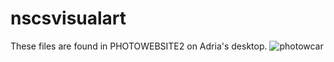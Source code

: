 # nscsvisualart
These files are found in PHOTOWEBSITE2 on Adria's desktop.
![photowcar](photowcar1.jpg)
